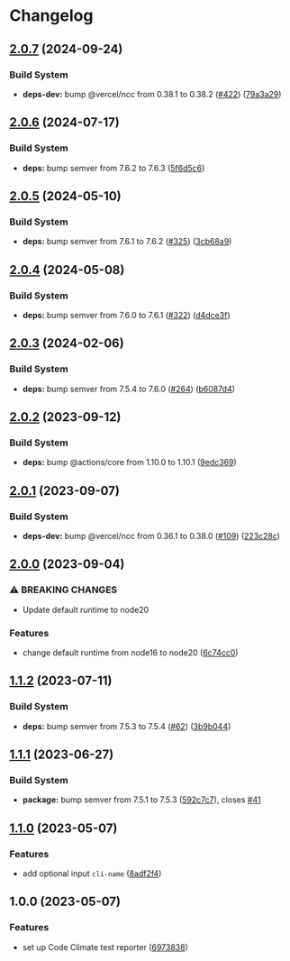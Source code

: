 # Changelog

## [2.0.7](https://github.com/remarkablemark/setup-codeclimate/compare/v2.0.6...v2.0.7) (2024-09-24)


### Build System

* **deps-dev:** bump @vercel/ncc from 0.38.1 to 0.38.2 ([#422](https://github.com/remarkablemark/setup-codeclimate/issues/422)) ([79a3a29](https://github.com/remarkablemark/setup-codeclimate/commit/79a3a29b76f3710709d5d5ab8228353dbfd4dd1c))

## [2.0.6](https://github.com/remarkablemark/setup-codeclimate/compare/v2.0.5...v2.0.6) (2024-07-17)


### Build System

* **deps:** bump semver from 7.6.2 to 7.6.3 ([5f6d5c6](https://github.com/remarkablemark/setup-codeclimate/commit/5f6d5c6d9215bb4fddb98052e9d8fd12c7992f70))

## [2.0.5](https://github.com/remarkablemark/setup-codeclimate/compare/v2.0.4...v2.0.5) (2024-05-10)


### Build System

* **deps:** bump semver from 7.6.1 to 7.6.2 ([#325](https://github.com/remarkablemark/setup-codeclimate/issues/325)) ([3cb68a9](https://github.com/remarkablemark/setup-codeclimate/commit/3cb68a9f5bd86d2b96980d9713a8204727650956))

## [2.0.4](https://github.com/remarkablemark/setup-codeclimate/compare/v2.0.3...v2.0.4) (2024-05-08)


### Build System

* **deps:** bump semver from 7.6.0 to 7.6.1 ([#322](https://github.com/remarkablemark/setup-codeclimate/issues/322)) ([d4dce3f](https://github.com/remarkablemark/setup-codeclimate/commit/d4dce3f5ad8de710fd2209cf751a89b0f0c29eb4))

## [2.0.3](https://github.com/remarkablemark/setup-codeclimate/compare/v2.0.2...v2.0.3) (2024-02-06)


### Build System

* **deps:** bump semver from 7.5.4 to 7.6.0 ([#264](https://github.com/remarkablemark/setup-codeclimate/issues/264)) ([b6087d4](https://github.com/remarkablemark/setup-codeclimate/commit/b6087d4ea1c7dac0b21b464d58a200a5d669c2be))

## [2.0.2](https://github.com/remarkablemark/setup-codeclimate/compare/v2.0.1...v2.0.2) (2023-09-12)


### Build System

* **deps:** bump @actions/core from 1.10.0 to 1.10.1 ([9edc369](https://github.com/remarkablemark/setup-codeclimate/commit/9edc3694bacfb471cd3bf1a2ffd7c4ae05f12075))

## [2.0.1](https://github.com/remarkablemark/setup-codeclimate/compare/v2.0.0...v2.0.1) (2023-09-07)


### Build System

* **deps-dev:** bump @vercel/ncc from 0.36.1 to 0.38.0 ([#109](https://github.com/remarkablemark/setup-codeclimate/issues/109)) ([223c28c](https://github.com/remarkablemark/setup-codeclimate/commit/223c28cbef89747ce50228a61e53df919c709fc6))

## [2.0.0](https://github.com/remarkablemark/setup-codeclimate/compare/v1.1.2...v2.0.0) (2023-09-04)


### ⚠ BREAKING CHANGES

* Update default runtime to node20

### Features

* change default runtime from node16 to node20 ([6c74cc0](https://github.com/remarkablemark/setup-codeclimate/commit/6c74cc0b62575f0b2451c6b901ce8afb4f8dd246))

## [1.1.2](https://github.com/remarkablemark/setup-codeclimate/compare/v1.1.1...v1.1.2) (2023-07-11)


### Build System

* **deps:** bump semver from 7.5.3 to 7.5.4 ([#62](https://github.com/remarkablemark/setup-codeclimate/issues/62)) ([3b9b044](https://github.com/remarkablemark/setup-codeclimate/commit/3b9b044cb73548491f1abfbe038e58c2067c55da))

## [1.1.1](https://github.com/remarkablemark/setup-codeclimate/compare/v1.1.0...v1.1.1) (2023-06-27)


### Build System

* **package:** bump semver from 7.5.1 to 7.5.3 ([592c7c7](https://github.com/remarkablemark/setup-codeclimate/commit/592c7c780c876cc94c5456a455cce78936b1b8a5)), closes [#41](https://github.com/remarkablemark/setup-codeclimate/issues/41)

## [1.1.0](https://github.com/remarkablemark/setup-codeclimate/compare/v1.0.0...v1.1.0) (2023-05-07)


### Features

* add optional input `cli-name` ([8adf2f4](https://github.com/remarkablemark/setup-codeclimate/commit/8adf2f471abdc1ef71b28f692de56f6591420cc1))

## 1.0.0 (2023-05-07)


### Features

* set up Code Climate test reporter ([6973838](https://github.com/remarkablemark/setup-codeclimate/commit/6973838182fc94f746cb3f68d0037dd6da0c0291))
